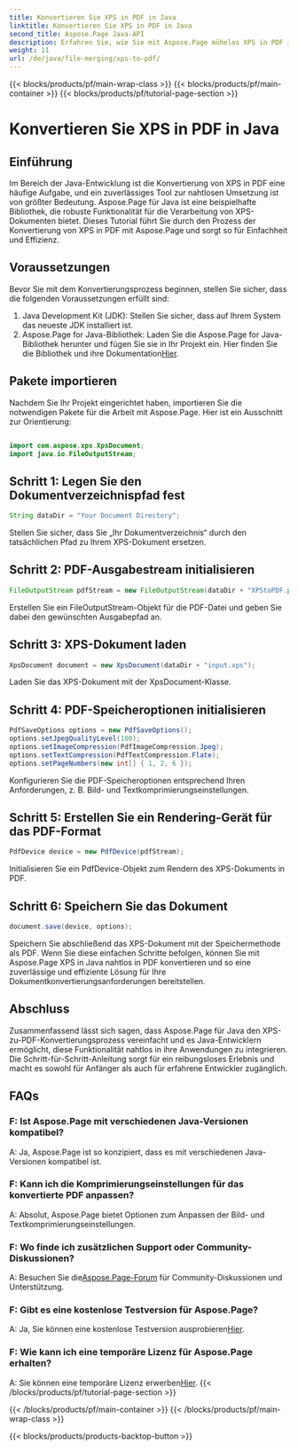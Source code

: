 ```yaml
---
title: Konvertieren Sie XPS in PDF in Java
linktitle: Konvertieren Sie XPS in PDF in Java
second_title: Aspose.Page Java-API
description: Erfahren Sie, wie Sie mit Aspose.Page mühelos XPS in PDF in Java konvertieren. Befolgen Sie unsere Schritt-für-Schritt-Anleitung für eine effiziente Dokumentenkonvertierung.
weight: 11
url: /de/java/file-merging/xps-to-pdf/
---
```


{{< blocks/products/pf/main-wrap-class >}}
{{< blocks/products/pf/main-container >}}
{{< blocks/products/pf/tutorial-page-section >}}

# Konvertieren Sie XPS in PDF in Java

## Einführung
Im Bereich der Java-Entwicklung ist die Konvertierung von XPS in PDF eine häufige Aufgabe, und ein zuverlässiges Tool zur nahtlosen Umsetzung ist von größter Bedeutung. Aspose.Page für Java ist eine beispielhafte Bibliothek, die robuste Funktionalität für die Verarbeitung von XPS-Dokumenten bietet. Dieses Tutorial führt Sie durch den Prozess der Konvertierung von XPS in PDF mit Aspose.Page und sorgt so für Einfachheit und Effizienz.
## Voraussetzungen
Bevor Sie mit dem Konvertierungsprozess beginnen, stellen Sie sicher, dass die folgenden Voraussetzungen erfüllt sind:
1. Java Development Kit (JDK): Stellen Sie sicher, dass auf Ihrem System das neueste JDK installiert ist.
2.  Aspose.Page for Java-Bibliothek: Laden Sie die Aspose.Page for Java-Bibliothek herunter und fügen Sie sie in Ihr Projekt ein. Hier finden Sie die Bibliothek und ihre Dokumentation[Hier](https://reference.aspose.com/page/java/).
## Pakete importieren
Nachdem Sie Ihr Projekt eingerichtet haben, importieren Sie die notwendigen Pakete für die Arbeit mit Aspose.Page. Hier ist ein Ausschnitt zur Orientierung:
```java

import com.aspose.xps.XpsDocument;
import java.io.FileOutputStream;
```
## Schritt 1: Legen Sie den Dokumentverzeichnispfad fest
```java
String dataDir = "Your Document Directory";
```
Stellen Sie sicher, dass Sie „Ihr Dokumentverzeichnis“ durch den tatsächlichen Pfad zu Ihrem XPS-Dokument ersetzen.
## Schritt 2: PDF-Ausgabestream initialisieren
```java
FileOutputStream pdfStream = new FileOutputStream(dataDir + "XPStoPDF.pdf");
```
Erstellen Sie ein FileOutputStream-Objekt für die PDF-Datei und geben Sie dabei den gewünschten Ausgabepfad an.
## Schritt 3: XPS-Dokument laden
```java
XpsDocument document = new XpsDocument(dataDir + "input.xps");
```
Laden Sie das XPS-Dokument mit der XpsDocument-Klasse.
## Schritt 4: PDF-Speicheroptionen initialisieren
```java
PdfSaveOptions options = new PdfSaveOptions();
options.setJpegQualityLevel(100);
options.setImageCompression(PdfImageCompression.Jpeg);
options.setTextCompression(PdfTextCompression.Flate);
options.setPageNumbers(new int[] { 1, 2, 6 });
```
Konfigurieren Sie die PDF-Speicheroptionen entsprechend Ihren Anforderungen, z. B. Bild- und Textkomprimierungseinstellungen.
## Schritt 5: Erstellen Sie ein Rendering-Gerät für das PDF-Format
```java
PdfDevice device = new PdfDevice(pdfStream);
```
Initialisieren Sie ein PdfDevice-Objekt zum Rendern des XPS-Dokuments in PDF.
## Schritt 6: Speichern Sie das Dokument
```java
document.save(device, options);
```
Speichern Sie abschließend das XPS-Dokument mit der Speichermethode als PDF.
Wenn Sie diese einfachen Schritte befolgen, können Sie mit Aspose.Page XPS in Java nahtlos in PDF konvertieren und so eine zuverlässige und effiziente Lösung für Ihre Dokumentkonvertierungsanforderungen bereitstellen.
## Abschluss
Zusammenfassend lässt sich sagen, dass Aspose.Page für Java den XPS-zu-PDF-Konvertierungsprozess vereinfacht und es Java-Entwicklern ermöglicht, diese Funktionalität nahtlos in ihre Anwendungen zu integrieren. Die Schritt-für-Schritt-Anleitung sorgt für ein reibungsloses Erlebnis und macht es sowohl für Anfänger als auch für erfahrene Entwickler zugänglich.
## FAQs
### F: Ist Aspose.Page mit verschiedenen Java-Versionen kompatibel?
A: Ja, Aspose.Page ist so konzipiert, dass es mit verschiedenen Java-Versionen kompatibel ist.
### F: Kann ich die Komprimierungseinstellungen für das konvertierte PDF anpassen?
A: Absolut, Aspose.Page bietet Optionen zum Anpassen der Bild- und Textkomprimierungseinstellungen.
### F: Wo finde ich zusätzlichen Support oder Community-Diskussionen?
 A: Besuchen Sie die[Aspose.Page-Forum](https://forum.aspose.com/c/page/39) für Community-Diskussionen und Unterstützung.
### F: Gibt es eine kostenlose Testversion für Aspose.Page?
 A: Ja, Sie können eine kostenlose Testversion ausprobieren[Hier](https://releases.aspose.com/).
### F: Wie kann ich eine temporäre Lizenz für Aspose.Page erhalten?
 A: Sie können eine temporäre Lizenz erwerben[Hier](https://purchase.aspose.com/temporary-license/).
{{< /blocks/products/pf/tutorial-page-section >}}

{{< /blocks/products/pf/main-container >}}
{{< /blocks/products/pf/main-wrap-class >}}

{{< blocks/products/products-backtop-button >}}
